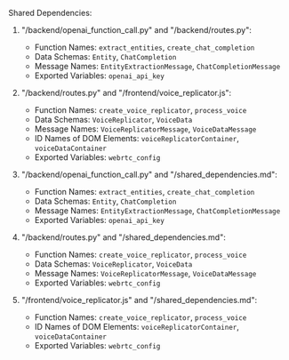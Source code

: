 Shared Dependencies:

1. "/backend/openai_function_call.py" and "/backend/routes.py":
   - Function Names: `extract_entities`, `create_chat_completion`
   - Data Schemas: `Entity`, `ChatCompletion`
   - Message Names: `EntityExtractionMessage`, `ChatCompletionMessage`
   - Exported Variables: `openai_api_key`

2. "/backend/routes.py" and "/frontend/voice_replicator.js":
   - Function Names: `create_voice_replicator`, `process_voice`
   - Data Schemas: `VoiceReplicator`, `VoiceData`
   - Message Names: `VoiceReplicatorMessage`, `VoiceDataMessage`
   - ID Names of DOM Elements: `voiceReplicatorContainer`, `voiceDataContainer`
   - Exported Variables: `webrtc_config`

3. "/backend/openai_function_call.py" and "/shared_dependencies.md":
   - Function Names: `extract_entities`, `create_chat_completion`
   - Data Schemas: `Entity`, `ChatCompletion`
   - Message Names: `EntityExtractionMessage`, `ChatCompletionMessage`
   - Exported Variables: `openai_api_key`

4. "/backend/routes.py" and "/shared_dependencies.md":
   - Function Names: `create_voice_replicator`, `process_voice`
   - Data Schemas: `VoiceReplicator`, `VoiceData`
   - Message Names: `VoiceReplicatorMessage`, `VoiceDataMessage`
   - Exported Variables: `webrtc_config`

5. "/frontend/voice_replicator.js" and "/shared_dependencies.md":
   - Function Names: `create_voice_replicator`, `process_voice`
   - ID Names of DOM Elements: `voiceReplicatorContainer`, `voiceDataContainer`
   - Exported Variables: `webrtc_config`